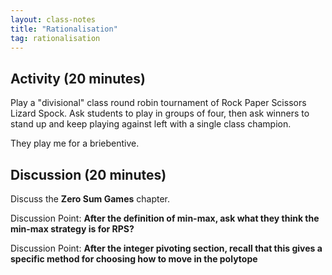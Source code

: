 ```yaml
---
layout: class-notes
title: "Rationalisation"
tag: rationalisation
---
```


## Activity (20 minutes)

Play a "divisional" class round robin tournament of Rock Paper Scissors Lizard
Spock. Ask students to play in groups of four, then ask winners to stand up and
keep playing against left with a single class champion.

They play me for a briebentive.

## Discussion (20 minutes)

Discuss the **Zero Sum Games** chapter.

Discussion Point: **After the definition of min-max, ask what they think the
min-max strategy is for RPS?**

Discussion Point: **After the integer pivoting section, recall that this gives a
specific method for choosing how to move in the polytope**
